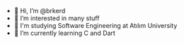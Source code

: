 - 👋 Hi, I’m @brkerd
- 👀 I’m interested in many stuff
- 📖 I'm studying Software Engineering at Atılım University
- 🌱 I’m currently learning C and Dart

<!---
brkerd/brkerd is a ✨ special ✨ repository because its `README.md` (this file) appears on your GitHub profile.
You can click the Preview link to take a look at your changes.
--->

